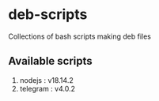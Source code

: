 # deb-scripts

Collections of bash scripts making deb files

## Available scripts 

1. nodejs : v18.14.2
2. telegram : v4.0.2
